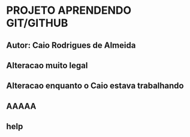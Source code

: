 # PROJETO APRENDENDO GIT/GITHUB

## Autor: Caio Rodrigues de Almeida
## Alteracao muito legal
## Alteracao enquanto o Caio estava trabalhando
## AAAAA

## help
